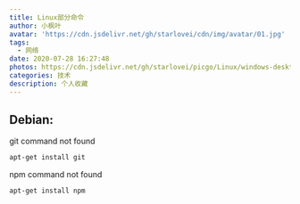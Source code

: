 ```yaml
---
title: Linux部分命令
author: 小枫叶
avatar: 'https://cdn.jsdelivr.net/gh/starlovei/cdn/img/avatar/01.jpg'
tags:
  - 网络
date: 2020-07-28 16:27:48
photos: https://cdn.jsdelivr.net/gh/starlovei/picgo/Linux/windows-desktop-tux.png
categories: 技术
description: 个人收藏
---
```

## Debian:
git command not found

``` css
apt-get install git
```
npm command not found
```css
apt-get install npm
```